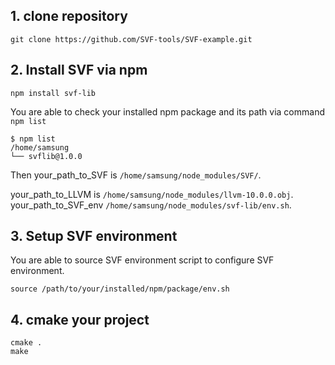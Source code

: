 ## 1. clone repository
```
git clone https://github.com/SVF-tools/SVF-example.git
```

## 2. Install SVF via npm
```
npm install svf-lib
```

You are able to check your installed npm package and its path via command `npm list`
```
$ npm list
/home/samsung
└── svflib@1.0.0
```
Then your_path_to_SVF is `/home/samsung/node_modules/SVF/`.

your_path_to_LLVM is `/home/samsung/node_modules/llvm-10.0.0.obj`.
your_path_to_SVF_env `/home/samsung/node_modules/svf-lib/env.sh`.

## 3. Setup SVF environment
You are able to source SVF environment script to configure SVF environment. 
```
source /path/to/your/installed/npm/package/env.sh
```

## 4. cmake your project 
```
cmake .
make
```
